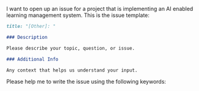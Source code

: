 I want to open up an issue for a project that is implementing an AI enabled
learning management system. This is the issue template:

```md
title: "[Other]: "

### Description

Please describe your topic, question, or issue.

### Additional Info

Any context that helps us understand your input.
```

Please help me to write the issue using the following keywords: